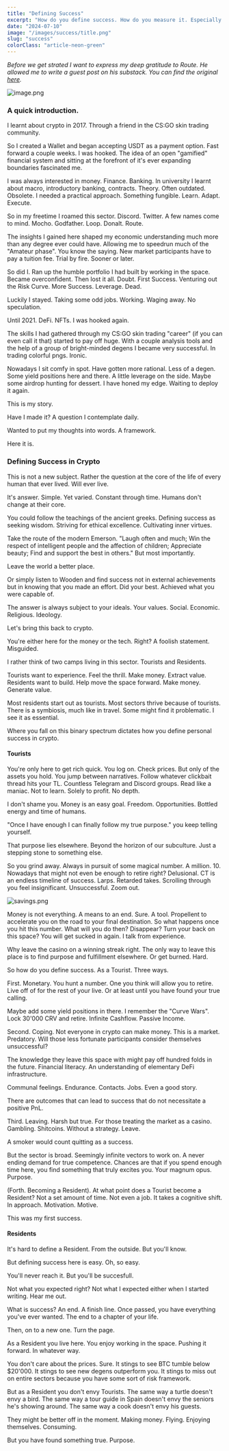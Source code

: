 ```yaml
---
title: "Defining Success"
excerpt: "How do you define success. How do you measure it. Especially in crypto."
date: "2024-07-10"
image: "/images/success/title.png"
slug: "success"
colorClass: "article-neon-green"
---
```

<span class="comment">_Before we get strated I want to express my deep gratitude to Route. He allowed me to write a guest post on his substack. You can find the original <a href="https://route2fi.substack.com/p/defining-success-in-crypto">here</a>._</span> 

![image.png](/images/success/title.png)

### **A quick introduction.**

I learnt about crypto in 2017. Through a friend in the CS:GO skin trading community.

So I created a Wallet and began accepting USDT as a payment option. Fast forward a couple weeks. I was hooked. The idea of an open "gamified" financial system and sitting at the forefront of it's ever expanding boundaries fascinated me.

I was always interested in money. Finance. Banking. In university I learnt about macro, introductory banking, contracts. Theory. Often outdated. Obsolete. I needed a practical approach. Something fungible. Learn. Adapt. Execute.

So in my freetime I roamed this sector. Discord. Twitter. A few names come to mind. Mocho. Godfather. Loop. Donalt. Route.

The insights I gained here shaped my economic understanding much more than any degree ever could have. Allowing me to speedrun much of the "Amateur phase". You know the saying. New market participants have to pay a tuition fee. Trial by fire. Sooner or later.

So did I. Ran up the humble portfolio I had built by working in the space. Became overconfident. Then lost it all.
Doubt. First Success. Venturing out the Risk Curve. More Success. Leverage. Dead.

Luckily I stayed. Taking some odd jobs. Working. Waging away. No speculation.

Until 2021. DeFi. NFTs. I was hooked again.

The skills I had gathered through my CS:GO skin trading "career" (if you can even call it that) started to pay off huge. With a couple analysis tools and the help of a group of bright-minded degens I became very successful. In trading colorful pngs. Ironic.

Nowadays I sit comfy in spot. Have gotten more rational. Less of a degen. Some yield positions here and there. A little leverage on the side. Maybe some airdrop hunting for dessert. I have honed my edge. Waiting to deploy it again.

This is my story.

Have I made it? A question I contemplate daily.

Wanted to put my thoughts into words. A framework.

Here it is.

### **Defining Success in Crypto**

This is not a new subject. Rather the question at the core of the life of every human that ever lived. Will ever live.

It's answer. Simple. Yet varied. Constant through time. Humans don't change at their core.

You could follow the teachings of the ancient greeks. Defining success as seeking wisdom. Striving for ethical excellence. Cultivating inner virtues.

Take the route of the modern Emerson. "Laugh often and much; Win the respect of intelligent people and the affection of children; Appreciate beauty; Find and support the best in others." But most importantly.

Leave the world a better place.

Or simply listen to Wooden and find success not in external achievements but in knowing that you made an effort. Did your best. Achieved what you were capable of.

The answer is always subject to your ideals. Your values. Social. Economic. Religious. Ideology.

Let's bring this back to crypto.

You're either here for the money or the tech. Right? A foolish statement. Misguided.

I rather think of two camps living in this sector. <span class="highlight">Tourists and Residents</span>.

<span class="highlight">Tourists</span> want to experience. Feel the thrill. Make money. Extract value.
<span class="highlight">Residents</span> want to build. Help move the space forward. Make money. Generate value.

Most residents start out as tourists. Most sectors thrive because of tourists. There is a symbiosis, much like in travel. Some might find it problematic. I see it as essential.

Where you fall on this binary spectrum dictates how you define personal success in crypto.

#### Tourists

You're only here to get rich quick. You log on. Check prices. But only of the assets you hold. You jump between narratives. Follow whatever clickbait thread hits your TL. Countless Telegram and Discord groups. Read like a maniac. Not to learn. Solely to profit. No depth.

I don't shame you. Money is an easy goal. Freedom. Opportunities. Bottled energy and time of humans.

"Once I have enough I can finally follow my true purpose." you keep telling yourself.

That purpose lies elsewhere. Beyond the horizon of our subculture. Just a stepping stone to something else.

So you grind away. Always in pursuit of some magical number. A million. 10. Nowadays that might not even be enough to retire right? Delusional. CT is an endless timeline of success. Larps. Retarded takes. Scrolling through you feel insignificant. Unsuccessful. Zoom out.

![savings.png](/images/success/savings.png)

Money is not everything. A means to an end. Sure. A tool. Propellent to accelerate you on the road to your final destination. So what happens once you hit this number. What will you do then? Disappear? Turn your back on this space? You will get sucked in again. I talk from experience.

Why leave the casino on a winning streak right. The only way to leave this place is to find purpose and fulfillment elsewhere. Or get burned. Hard.

So how do you define success. As a Tourist. Three ways.

First. Monetary.
You hunt a number. One you think will allow you to retire. Live off of for the rest of your live. Or at least until you have found your true calling.

Maybe add some yield positions in there. I remember the "Curve Wars". Lock 30'000 CRV and retire. Infinite Cashflow. Passive Income.

Second. Coping.
Not everyone in crypto can make money. This is a market. Predatory. Will those less fortunate participants consider themselves unsuccessful?

The knowledge they leave this space with might pay off hundred folds in the future. Financial literacy. An understanding of elementary DeFi infrastructure.

Communal feelings. Endurance. Contacts. Jobs. Even a good story.

There are outcomes that can lead to success that do not necessitate a positive PnL.

Third. Leaving.
Harsh but true. For those treating the market as a casino. Gambling. Shitcoins. Without a strategy. Leave.

A smoker would count quitting as a success.

But the sector is broad. Seemingly infinite vectors to work on. A never ending demand for true competence. Chances are that if you spend enough time here, you find something that truly excites you. Your magnum opus. Purpose.

(Forth. Becoming a Resident).
At what point does a Tourist become a Resident? Not a set amount of time. Not even a job. It takes a cognitive shift. In approach. Motivation. Motive.

This was my first success.

#### Residents

It's hard to define a Resident. From the outside. But you'll know.

But defining success here is easy. Oh, so easy.

You'll never reach it. But you'll be succesfull.

Not what you expected right? Not what I expected either when I started writing. Hear me out.

What is success? An end. A finish line. Once passed, you have everything you've ever wanted. The end to a chapter of your life.

Then, on to a new one. Turn the page.

As a Resident you live here. You enjoy working in the space. Pushing it forward. In whatever way.

You don't care about the prices. Sure. It stings to see BTC tumble below $20'000. It stings to see new degens outperform you. It stings to miss out on entire sectors because you have some sort of risk framework.

But as a Resident you don't envy Tourists. The same way a turtle doesn't envy a bird. The same way a tour guide in Spain doesn't envy the seniors he's showing around. The same way a cook doesn't envy his guests.

They might be better off in the moment. Making money. Flying. Enjoying themselves. Consuming.

But you have found something true. <span class="highlight">Purpose</span>.

